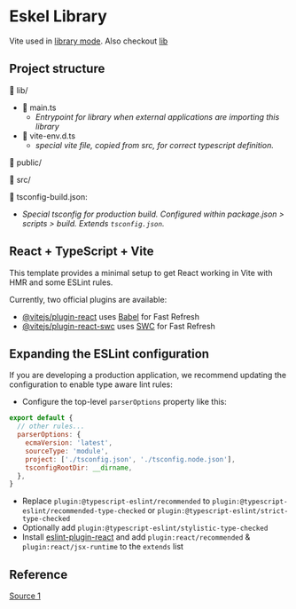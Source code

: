 # Eskel Library

Vite used in [library mode](https://vitejs.dev/guide/build.html#library-mode). Also checkout [lib](https://vitejs.dev/config/build-options.html#build-lib)

## Project structure

:file_folder: lib/
- :page_facing_up: main.ts
  - _Entrypoint for library when external applications are importing this library_
- :page_facing_up: vite-env.d.ts
  - _special vite file, copied from src, for correct typescript definition._

:file_folder: public/

:file_folder: src/

:page_facing_up: tsconfig-build.json:
- _Special tsconfig for production build. Configured within package.json > scripts > build. Extends `tsconfig.json`._

## React + TypeScript + Vite

This template provides a minimal setup to get React working in Vite with HMR and some ESLint rules.

Currently, two official plugins are available:

- [@vitejs/plugin-react](https://github.com/vitejs/vite-plugin-react/blob/main/packages/plugin-react/README.md) uses [Babel](https://babeljs.io/) for Fast Refresh
- [@vitejs/plugin-react-swc](https://github.com/vitejs/vite-plugin-react-swc) uses [SWC](https://swc.rs/) for Fast Refresh

## Expanding the ESLint configuration

If you are developing a production application, we recommend updating the configuration to enable type aware lint rules:

- Configure the top-level `parserOptions` property like this:

```js
export default {
  // other rules...
  parserOptions: {
    ecmaVersion: 'latest',
    sourceType: 'module',
    project: ['./tsconfig.json', './tsconfig.node.json'],
    tsconfigRootDir: __dirname,
  },
}
```

- Replace `plugin:@typescript-eslint/recommended` to `plugin:@typescript-eslint/recommended-type-checked` or `plugin:@typescript-eslint/strict-type-checked`
- Optionally add `plugin:@typescript-eslint/stylistic-type-checked`
- Install [eslint-plugin-react](https://github.com/jsx-eslint/eslint-plugin-react) and add `plugin:react/recommended` & `plugin:react/jsx-runtime` to the `extends` list



## Reference
[Source 1](https://dev.to/receter/how-to-create-a-react-component-library-using-vites-library-mode-4lma)